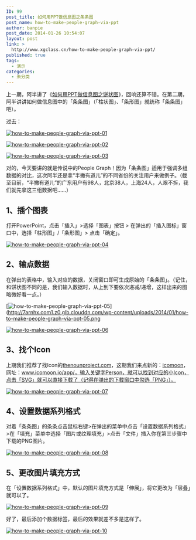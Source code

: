 ```yaml
---
ID: 99
post_title: 如何用PPT做信息图之条条图
post_name: how-to-make-people-graph-via-ppt
author: banpie
post_date: 2014-01-26 10:54:07
layout: post
link: >
  http://www.xgclass.cn/how-to-make-people-graph-via-ppt/
published: true
tags:
  - 演示
categories:
  - 未分类
---
```

上一期，阿半讲了《[如何用PPT做信息图之饼状图][1]》，回响还算不错。在第二期，阿半讲讲如何做信息图中的「条条图」（「柱状图」、「条形图」就统称「条条图」吧）。

过去：

[![how-to-make-people-graph-via-ppt-01][2]][2]

[![how-to-make-people-graph-via-ppt-02][3]][3]

[![how-to-make-people-graph-via-ppt-03][4]][4]

对的，今天要讲的就是传说中的People Graph！因为「条条图」适用于强调多组数据的对比，这次阿半还是拿“半撇有道儿”的不同省份的关注用户来做例子。（截至目前，“半撇有道儿”的广东用户有98人，北京38人，上海24人，人艰不拆，我们就先拿这三组数据吧……）

## 1、插个图表

打开PowerPoint，点击「插入」>选择「图表」按钮 > 在弹出的「插入图标」窗口中，选择「柱形图」/「条形图」> 点击「确定」。

[![how-to-make-people-graph-via-ppt-04][5]][5]

## 2、输点数据

在弹出的表格中，输入对应的数据，关闭窗口即可生成原始的「条条图」。（记住，和饼状图不同的是，我们输入数据时，从上到下要依次递减/递增，这样出来的图略微好看一点。）

[![how-to-make-people-graph-via-ppt-05][6]](http://7arnhx.com1.z0.glb.clouddn.com/wp-content/uploads/2014/01/how-to-make-people-graph-via-ppt-05.png

[![how-to-make-people-graph-via-ppt-06][7]][7]

## 3、找个Icon

上期我们推荐了找Icon的[thenounproject.com][8]，这期我们来点新的：[icomoon][9]，网址：www.icomoon.io/app/，输入关键字Person，就可以找到对应的小Icon，点击「SVG」就可以直接下载了（记得在弹出的下载窗口中勾选「PNG」）。

[![how-to-make-people-graph-via-ppt-07][10]][10]

## 4、设置数据系列格式

对着「条条图」的条条点击鼠标右键>在弹出的菜单中点击「设置数据系列格式」>在「填充」菜单中选择「图片或纹理填充」>点击「文件」插入你在第三步骤中下载的PNG图片。

[![how-to-make-people-graph-via-ppt-08][11]][11]

## 5、更改图片填充方式

在「设置数据系列格式」中，默认的图片填充方式是「伸展」，将它更改为「层叠」就可以了。

[![how-to-make-people-graph-via-ppt-09][12]][12]

好了，最后添加个数据标签，最后的效果就差不多是这样了。

[![how-to-make-people-graph-via-ppt-10][13]][13]

 [1]: http://www.banpie.info/2014/01/how-to-make-infographics-using-ppt/
 [2]: http://7arnhx.com1.z0.glb.clouddn.com/wp-content/uploads/2014/01/how-to-make-people-graph-via-ppt-01.jpg
 [3]: http://7arnhx.com1.z0.glb.clouddn.com/wp-content/uploads/2014/01/how-to-make-people-graph-via-ppt-02.jpg
 [4]: http://7arnhx.com1.z0.glb.clouddn.com/wp-content/uploads/2014/01/how-to-make-people-graph-via-ppt-03.jpg
 [5]: http://7arnhx.com1.z0.glb.clouddn.com/wp-content/uploads/2014/01/how-to-make-people-graph-via-ppt-04.png
 [6]: http://7arnhx.com1.z0.glb.clouddn.com/wp-content/uploads/2014/01/how-to-make-people-graph-via-ppt-05.png
 [7]: http://7arnhx.com1.z0.glb.clouddn.com/wp-content/uploads/2014/01/how-to-make-people-graph-via-ppt-06.jpg
 [8]: www.thenounproject.com
 [9]: http://icomoon.io/app/
 [10]: http://7arnhx.com1.z0.glb.clouddn.com/wp-content/uploads/2014/01/how-to-make-people-graph-via-ppt-07.png
 [11]: http://7arnhx.com1.z0.glb.clouddn.com/wp-content/uploads/2014/01/how-to-make-people-graph-via-ppt-08.png
 [12]: http://7arnhx.com1.z0.glb.clouddn.com/wp-content/uploads/2014/01/how-to-make-people-graph-via-ppt-09.png
 [13]: http://7arnhx.com1.z0.glb.clouddn.com/wp-content/uploads/2014/01/how-to-make-people-graph-via-ppt-10.png